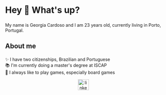 <h1 align="left">Hey 👋 What's up?</h1>

###

<p align="left">My name is Georgia Cardoso and I am 23 years old, currently living in Porto, Portugal.</p>

###

<h2 align="left">About me</h2>

###

<p align="left">✨ I have two citizenships, Brazilian and Portuguese<br>📚 I'm currently doing a master's degree at ISCAP <br>🎲 I always like to play games, especially board games<br></p>

<div align="center">
  <a href="https://www.linkedin.com/in/georgiasscardoso/" target="_blank">
    <img src="https://img.shields.io/static/v1?message=LinkedIn&logo=linkedin&label=&color=0077B5&logoColor=white&labelColor=&style=for-the-badge" height="35" alt="linkedin logo"  />
  </a>
</div>

###






